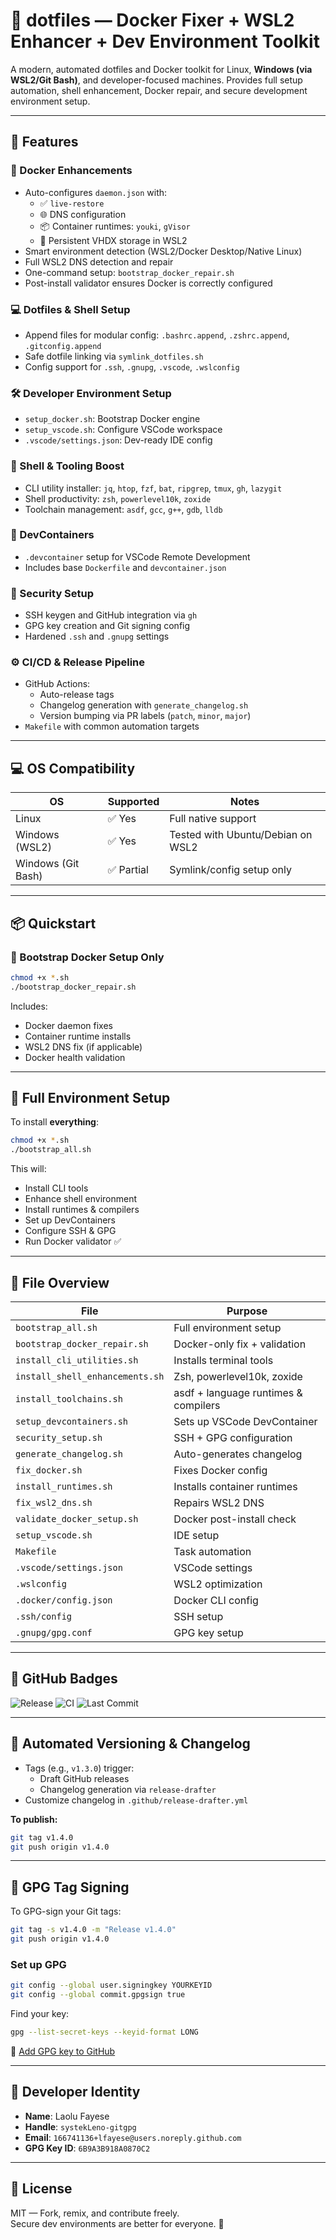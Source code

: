 # 🐳 dotfiles — Docker Fixer + WSL2 Enhancer + Dev Environment Toolkit

A modern, automated dotfiles and Docker toolkit for Linux, **Windows (via WSL2/Git Bash)**, and developer-focused machines. Provides full setup automation, shell enhancement, Docker repair, and secure development environment setup.

---

## 🚀 Features

### 🐳 Docker Enhancements
- Auto-configures `daemon.json` with:
  - ✅ `live-restore`
  - 🌐 DNS configuration
  - 📦 Container runtimes: `youki`, `gVisor`
  - 💾 Persistent VHDX storage in WSL2
- Smart environment detection (WSL2/Docker Desktop/Native Linux)
- Full WSL2 DNS detection and repair
- One-command setup: `bootstrap_docker_repair.sh`
- Post-install validator ensures Docker is correctly configured

### 💻 Dotfiles & Shell Setup
- Append files for modular config: `.bashrc.append`, `.zshrc.append`, `.gitconfig.append`
- Safe dotfile linking via `symlink_dotfiles.sh`
- Config support for `.ssh`, `.gnupg`, `.vscode`, `.wslconfig`

### 🛠️ Developer Environment Setup
- `setup_docker.sh`: Bootstrap Docker engine
- `setup_vscode.sh`: Configure VSCode workspace
- `.vscode/settings.json`: Dev-ready IDE config

### 🧠 Shell & Tooling Boost
- CLI utility installer: `jq`, `htop`, `fzf`, `bat`, `ripgrep`, `tmux`, `gh`, `lazygit`
- Shell productivity: `zsh`, `powerlevel10k`, `zoxide`
- Toolchain management: `asdf`, `gcc`, `g++`, `gdb`, `lldb`

### 🐳 DevContainers
- `.devcontainer` setup for VSCode Remote Development
- Includes base `Dockerfile` and `devcontainer.json`

### 🔐 Security Setup
- SSH keygen and GitHub integration via `gh`
- GPG key creation and Git signing config
- Hardened `.ssh` and `.gnupg` settings

### ⚙️ CI/CD & Release Pipeline
- GitHub Actions:
  - Auto-release tags
  - Changelog generation with `generate_changelog.sh`
  - Version bumping via PR labels (`patch`, `minor`, `major`)
- `Makefile` with common automation targets

---

## 💻 OS Compatibility

| OS                  | Supported | Notes                               |
|---------------------|-----------|-------------------------------------|
| Linux               | ✅ Yes     | Full native support                 |
| Windows (WSL2)      | ✅ Yes     | Tested with Ubuntu/Debian on WSL2  |
| Windows (Git Bash)  | ✅ Partial | Symlink/config setup only          |

---

## 📦 Quickstart

### 🔧 Bootstrap Docker Setup Only

```bash
chmod +x *.sh
./bootstrap_docker_repair.sh
```

Includes:

- Docker daemon fixes
- Container runtime installs
- WSL2 DNS fix (if applicable)
- Docker health validation

---

## 🔂 Full Environment Setup

To install **everything**:

```bash
chmod +x *.sh
./bootstrap_all.sh
```

This will:

- Install CLI tools
- Enhance shell environment
- Install runtimes & compilers
- Set up DevContainers
- Configure SSH & GPG
- Run Docker validator ✅

---

## 🧰 File Overview

| File                        | Purpose |
|----------------------------|---------|
| `bootstrap_all.sh`         | Full environment setup |
| `bootstrap_docker_repair.sh` | Docker-only fix + validation |
| `install_cli_utilities.sh` | Installs terminal tools |
| `install_shell_enhancements.sh` | Zsh, powerlevel10k, zoxide |
| `install_toolchains.sh`    | asdf + language runtimes & compilers |
| `setup_devcontainers.sh`   | Sets up VSCode DevContainer |
| `security_setup.sh`        | SSH + GPG configuration |
| `generate_changelog.sh`    | Auto-generates changelog |
| `fix_docker.sh`            | Fixes Docker config |
| `install_runtimes.sh`      | Installs container runtimes |
| `fix_wsl2_dns.sh`          | Repairs WSL2 DNS |
| `validate_docker_setup.sh` | Docker post-install check |
| `setup_vscode.sh`          | IDE setup |
| `Makefile`                 | Task automation |
| `.vscode/settings.json`    | VSCode settings |
| `.wslconfig`               | WSL2 optimization |
| `.docker/config.json`      | Docker CLI config |
| `.ssh/config`              | SSH setup |
| `.gnupg/gpg.conf`          | GPG key setup |

---

## 📛 GitHub Badges

![Release](https://img.shields.io/github/v/release/lfayese/dotfiles)
![CI](https://github.com/lfayese/dotfiles/actions/workflows/release.yml/badge.svg)
![Last Commit](https://img.shields.io/github/last-commit/lfayese/dotfiles)

---

## 📜 Automated Versioning & Changelog

- Tags (e.g., `v1.3.0`) trigger:
  - Draft GitHub releases
  - Changelog generation via `release-drafter`
- Customize changelog in `.github/release-drafter.yml`

**To publish:**

```bash
git tag v1.4.0
git push origin v1.4.0
```

---

## 🔐 GPG Tag Signing

To GPG-sign your Git tags:

```bash
git tag -s v1.4.0 -m "Release v1.4.0"
git push origin v1.4.0
```

### Set up GPG
```bash
git config --global user.signingkey YOURKEYID
git config --global commit.gpgsign true
```

Find your key:
```bash
gpg --list-secret-keys --keyid-format LONG
```

🔗 [Add GPG key to GitHub](https://docs.github.com/en/authentication/managing-commit-signature-verification)

---

## 👤 Developer Identity

- **Name**: Laolu Fayese  
- **Handle**: `systekLeno-gitgpg`  
- **Email**: `166741136+lfayese@users.noreply.github.com`  
- **GPG Key ID**: `6B9A3B918A0870C2`

---

## 📝 License

MIT — Fork, remix, and contribute freely.  
Secure dev environments are better for everyone. 🎯
